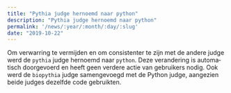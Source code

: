 ```yaml
---
title: "Pythia judge hernoemd naar python"
description: "Pythia judge hernoemd naar python"
permalink: '/news/:year/:month/:day/:slug'
date: "2019-10-22"
---
```


<NewsHeader :title="$frontmatter.title" :date="$frontmatter.date" lang="nl" />

Om verwarring te vermijden en om consistenter te zijn met de andere judge werd de `pythia` judge hernoemd naar `python`. Deze verandering is automatisch doorgevoerd en heeft geen verdere actie van gebruikers nodig. Ook werd de `biopythia` judge samengevoegd met de Python judge, aangezien beide judges dezelfde code gebruikten.
